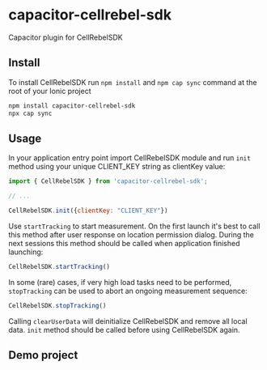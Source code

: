 # capacitor-cellrebel-sdk

Capacitor plugin for CellRebelSDK

## Install

To install CellRebelSDK run `npm install` and `npm cap sync` command at the root of your Ionic project

```bash
npm install capacitor-cellrebel-sdk
npx cap sync
```

## Usage

In your application entry point import CellRebelSDK module and run `init` method using your unique CLIENT_KEY string as clientKey value:
```js
import { CellRebelSDK } from 'capacitor-cellrebel-sdk';

// ...

CellRebelSDK.init({clientKey: "CLIENT_KEY"})
```

Use `startTracking` to start measurement. On the first launch it's best to call this method after user response on location permission dialog. During the next sessions this method should be called when application finished launching:
```js
CellRebelSDK.startTracking()
```

In some (rare) cases, if very high load tasks need to be performed, `stopTracking` can be used to abort an ongoing measurement sequence:
```js
CellRebelSDK.stopTracking()
```

Calling `clearUserData` will deinitialize CellRebelSDK and remove all local data. `init` method should be called before using CellRebelSDK again. 

## Demo project
